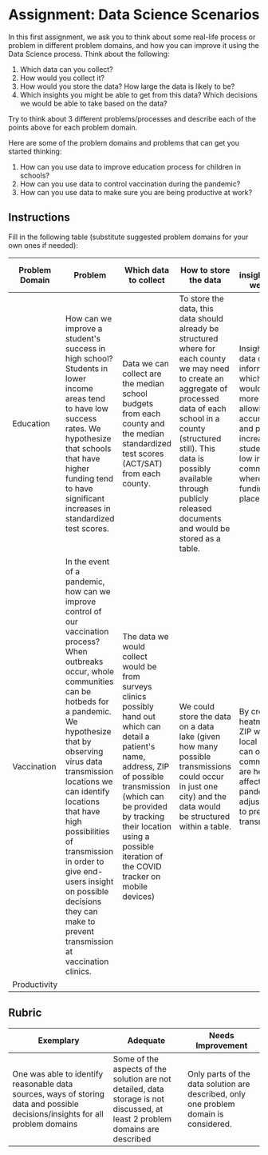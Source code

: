 # Assignment: Data Science Scenarios

In this first assignment, we ask you to think about some real-life process or problem in different problem domains, and how you can improve it using the Data Science process. Think about the following:

1. Which data can you collect?
1. How would you collect it?
1. How would you store the data? How large the data is likely to be?
1. Which insights you might be able to get from this data? Which decisions we would be able to take based on the data?

Try to think about 3 different problems/processes and describe each of the points above for each problem domain.

Here are some of the problem domains and problems that can get you started thinking:

1. How can you use data to improve education process for children in schools?
1. How can you use data to control vaccination during the pandemic?
1. How can you use data to make sure you are being productive at work?
## Instructions

Fill in the following table (substitute suggested problem domains for your own ones if needed):

| Problem Domain | Problem | Which data to collect | How to store the data | Which insights/decisions we can make | 
|----------------|---------|-----------------------|-----------------------|--------------------------------------|
| Education | How can we improve a student's success in high school? Students in lower income areas tend to have low success rates. We hypothesize that schools that have higher funding tend to have significant increases in standardized test scores. | Data we can collect are the median school budgets from each county and the median standardized test scores (ACT/SAT) from each county. | To store the data, this data should already be structured where for each county we may need to create an aggregate of processed data of each school in a county (structured still). This data is possibly available through publicly released documents and would be stored as a table. | Insights from this data can yield information on which county would require more funding; allowing for accurate allocation and possible increases of student success in low income communities where more funding could be placed. |
| Vaccination | In the event of a pandemic, how can we improve control of our vaccination process? When outbreaks occur, whole communities can be hotbeds for a pandemic. We hypothesize that by observing virus data transmission locations we can identify locations that have high possibilities of transmission in order to give end-users insight on possible decisions they can make to prevent transmission at vaccination clinics. | The data we would collect would be from surveys clinics possibly hand out which can detail a patient's name, address, ZIP of possible transmission (which can be provided by tracking their location using a possible iteration of the COVID tracker on mobile devices) | We could store the data on a data lake (given how many possible transmissions could occur in just one city) and the data would be structured within a table. | By creating a heatmap for each ZIP within a city, local municipalities can observe communities that are heavily affected by a pandemic and adjust accordingly to prevent further transmission |
| Productivity | | | | |

## Rubric

Exemplary | Adequate | Needs Improvement
--- | --- | -- |
One was able to identify reasonable data sources, ways of storing data and possible decisions/insights for all problem domains | Some of the aspects of the solution are not detailed, data storage is not discussed, at least 2 problem domains are described | Only parts of the data solution are described, only one problem domain is considered.
